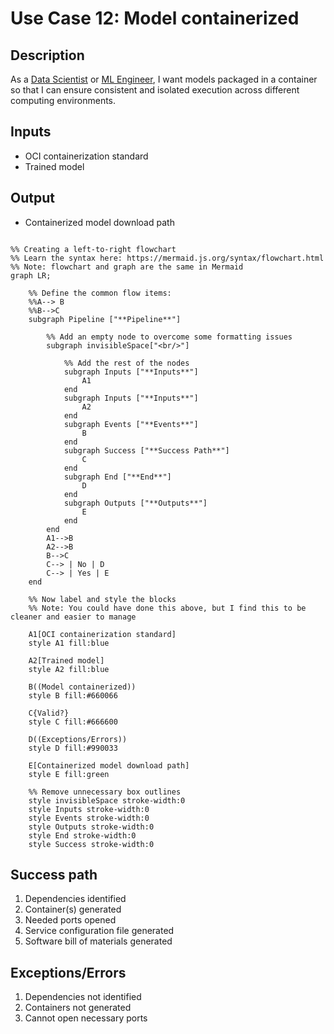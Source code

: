 # Use Case 12: Model containerized

## Description

As a <a href="https://github.com/MLOps-OpenAPI/arch-diagrams?tab=readme-ov-file#data-scientists">Data Scientist</a> or <a href="https://github.com/MLOps-OpenAPI/arch-diagrams?tab=readme-ov-file#ml-engineers">ML Engineer</a>, I want models packaged in a container so that I can ensure consistent and isolated execution across different computing environments.

## Inputs

* OCI containerization standard
* Trained model

## Output

* Containerized model download path

```mermaid

%% Creating a left-to-right flowchart
%% Learn the syntax here: https://mermaid.js.org/syntax/flowchart.html
%% Note: flowchart and graph are the same in Mermaid
graph LR;

    %% Define the common flow items:
    %%A--> B
    %%B-->C
    subgraph Pipeline ["**Pipeline**"]
        
        %% Add an empty node to overcome some formatting issues
        subgraph invisibleSpace["<br/>"]

            %% Add the rest of the nodes
            subgraph Inputs ["**Inputs**"]
                A1
            end
            subgraph Inputs ["**Inputs**"]
                A2
            end
            subgraph Events ["**Events**"]
                B
            end
            subgraph Success ["**Success Path**"]
                C
            end
            subgraph End ["**End**"]
                D
            end
            subgraph Outputs ["**Outputs**"]
                E
            end
        end
        A1-->B
        A2-->B
        B-->C
        C--> | No | D
        C--> | Yes | E
    end

    %% Now label and style the blocks
    %% Note: You could have done this above, but I find this to be cleaner and easier to manage

    A1[OCI containerization standard]
    style A1 fill:blue

    A2[Trained model]
    style A2 fill:blue

    B((Model containerized))
    style B fill:#660066

    C{Valid?}
    style C fill:#666600

    D((Exceptions/Errors))
    style D fill:#990033

    E[Containerized model download path]
    style E fill:green

    %% Remove unnecessary box outlines
    style invisibleSpace stroke-width:0
    style Inputs stroke-width:0
    style Events stroke-width:0
    style Outputs stroke-width:0
    style End stroke-width:0
    style Success stroke-width:0

```


## Success path

1. Dependencies identified
2. Container(s) generated
3. Needed ports opened
4. Service configuration file generated
5. Software bill of materials generated
    
## Exceptions/Errors

1. Dependencies not identified
2. Containers not generated
3. Cannot open necessary ports